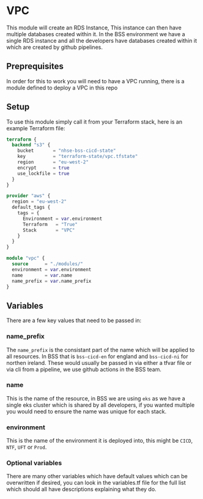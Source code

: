 # VPC

This module will create an RDS Instance, This instance can then have multiple databases created within it. In the BSS environment we have a single RDS instance and all the developers have databases created within it which are created by github pipelines.

## Preprequisites

In order for this to work you will need to have a VPC running, there is a module defined to deploy a VPC in this repo

## Setup

To use this module simply call it from your Terraform stack, here is an example Terraform file:

```terraform
terraform {
  backend "s3" {
    bucket       = "nhse-bss-cicd-state"
    key          = "terraform-state/vpc.tfstate"
    region       = "eu-west-2"
    encrypt      = true
    use_lockfile = true
  }
}

provider "aws" {
  region = "eu-west-2"
  default_tags {
    tags = {
      Environment = var.environment
      Terraform   = "True"
      Stack       = "VPC"
    }
  }
}

module "vpc" {
  source      = "./modules/"
  environment = var.environment
  name        = var.name
  name_prefix = var.name_prefix
}
```

## Variables

There are a few key values that need to be passed in:

### name_prefix

The `name_prefix` is the consistant part of the name which will be applied to all resources. In BSS that is `bss-cicd-en` for england and `bss-cicd-ni` for northen ireland. These would usually be passed in via either a tfvar file or via cli from a pipeline, we use github actions in the BSS team.

### name

This is the name of the resource, in BSS we are using `eks` as we have a single eks cluster which is shared by all developers, if you wanted multiple you would need to ensure the name was unique for each stack.

### environment

This is the name of the environment it is deployed into, this might be `CICD`, `NTF`, `UFT` or `Prod`.

### Optional variables

There are many other variables which have default values which can be overwritten if desired, you can look in the variables.tf file for the full list which should all have descriptions explaining what they do.

